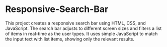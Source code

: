 # Responsive-Search-Bar
This project creates a responsive search bar using HTML, CSS, and JavaScript. The search bar adjusts to different screen sizes and filters a list of items in real-time as the user types. It uses simple JavaScript to match the input text with list items, showing only the relevant results.
